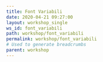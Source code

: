 ```yaml
---
title: Font Variabili
date: 2020-04-21 09:27:00
layout: workshop_single
ws_id: font_variabili
path: workshop/font_variabili
permalink: workshop/font_variabili
# Used to generate breadcrumbs
parent: workshop
---
```


